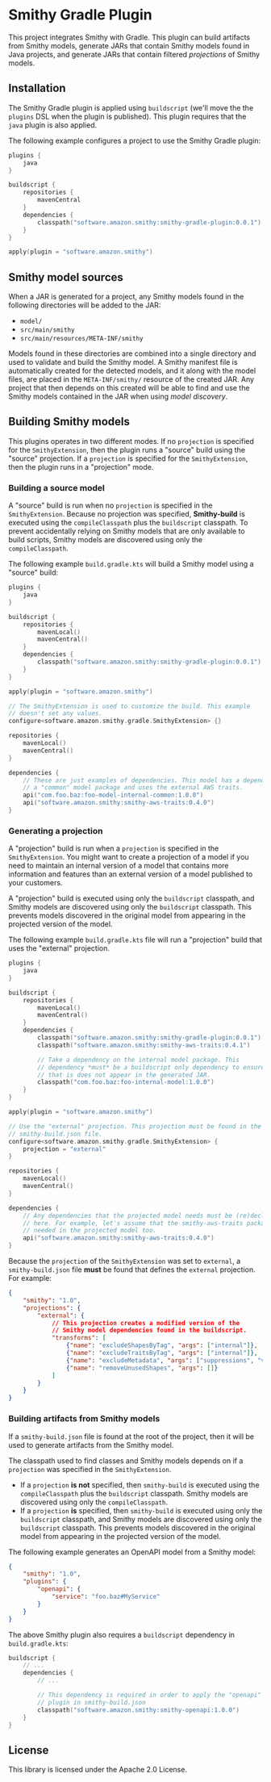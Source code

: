 # Smithy Gradle Plugin

This project integrates Smithy with Gradle. This plugin can build artifacts
from Smithy models, generate JARs that contain Smithy models found in Java
projects, and generate JARs that contain filtered *projections* of Smithy
models.


## Installation

The Smithy Gradle plugin is applied using `buildscript` (we'll move the the
`plugins` DSL when the plugin is published). This plugin requires that the
`java` plugin is also applied.

The following example configures a project to use the Smithy Gradle plugin:

```kotlin
plugins {
    java
}

buildscript {
    repositories {
        mavenCentral
    }
    dependencies {
        classpath("software.amazon.smithy:smithy-gradle-plugin:0.0.1")
    }
}

apply(plugin = "software.amazon.smithy")
```


## Smithy model sources

When a JAR is generated for a project, any Smithy models found in the
following directories will be added to the JAR:

- `model/`
- `src/main/smithy`
- `src/main/resources/META-INF/smithy`

Models found in these directories are combined into a single directory
and used to validate and build the Smithy model. A Smithy manifest file
is automatically created for the detected models, and it along with the
model files, are placed in the `META-INF/smithy/` resource of the created
JAR. Any project that then depends on this created will be able to find and
use the Smithy models contained in the JAR when using *model discovery*.


## Building Smithy models

This plugins operates in two different modes. If no `projection` is specified
for the `SmithyExtension`, then the plugin runs a "source" build using the
"source" projection. If a `projection` is specified for the `SmithyExtension`,
then the plugin runs in a "projection" mode.


### Building a source model

A "source" build is run when no `projection` is specified in the
`SmithyExtension`. Because no projection was specified, **Smithy-build** is
executed using the `compileClasspath` plus the `buildscript` classpath. To
prevent accidentally relying on Smithy models that are only available to
build scripts, Smithy models are discovered using only the `compileClasspath`.

The following example `build.gradle.kts` will build a Smithy model using a
"source" build:

```kotlin
plugins {
    java
}

buildscript {
    repositories {
        mavenLocal()
        mavenCentral()
    }
    dependencies {
        classpath("software.amazon.smithy:smithy-gradle-plugin:0.0.1")
    }
}

apply(plugin = "software.amazon.smithy")

// The SmithyExtension is used to customize the build. This example
// doesn't set any values.
configure<software.amazon.smithy.gradle.SmithyExtension> {}

repositories {
    mavenLocal()
    mavenCentral()
}

dependencies {
    // These are just examples of dependencies. This model has a dependency on
    // a "common" model package and uses the external AWS traits.
    api("com.foo.baz:foo-model-internal-common:1.0.0")
    api("software.amazon.smithy:smithy-aws-traits:0.4.0")
}
```


### Generating a projection

A "projection" build is run when a `projection` is specified in the
`SmithyExtension`. You might want to create a projection of a model if you
need to maintain an internal version of a model that contains more information
and features than an external version of a model published to your customers.

A "projection" build is executed using only the `buildscript` classpath, and
Smithy models are discovered using only the `buildscript` classpath. This
prevents models discovered in the original model from appearing in the
projected version of the model.

The following example `build.gradle.kts` file will run a "projection"
build that uses the "external" projection.

```kotlin
plugins {
    java
}

buildscript {
    repositories {
        mavenLocal()
        mavenCentral()
    }
    dependencies {
        classpath("software.amazon.smithy:smithy-gradle-plugin:0.0.1")
        classpath("software.amazon.smithy:smithy-aws-traits:0.4.1")

        // Take a dependency on the internal model package. This
        // dependency *must* be a buildscript only dependency to ensure
        // that is does not appear in the generated JAR.
        classpath("com.foo.baz:foo-internal-model:1.0.0")
    }
}

apply(plugin = "software.amazon.smithy")

// Use the "external" projection. This projection must be found in the
// smithy-build.json file.
configure<software.amazon.smithy.gradle.SmithyExtension> {
    projection = "external"
}

repositories {
    mavenLocal()
    mavenCentral()
}

dependencies {
    // Any dependencies that the projected model needs must be (re)declared
    // here. For example, let's assume that the smithy-aws-traits package is
    // needed in the projected model too.
    api("software.amazon.smithy:smithy-aws-traits:0.4.0")
}
```

Because the `projection` of the `SmithyExtension` was set to `external`, a
`smithy-build.json` file **must** be found that defines the `external`
projection. For example:

```json
{
    "smithy": "1.0",
    "projections": {
        "external": {
            // This projection creates a modified version of the
            // Smithy model dependencies found in the buildscript.
            "transforms": [
                {"name": "excludeShapesByTag", "args": ["internal"]},
                {"name": "excludeTraitsByTag", "args": ["internal"]},
                {"name": "excludeMetadata", "args": ["suppressions", "validators"]},
                {"name": "removeUnusedShapes", "args": []}
            ]
        }
    }
}
```


### Building artifacts from Smithy models

If a `smithy-build.json` file is found at the root of the project, then it
will be used to generate artifacts from the Smithy model.

The classpath used to find classes and Smithy models depends on if a
``projection`` was specified in the `SmithyExtension`.

- If a `projection` **is not** specified, then `smithy-build` is executed
  using the `compileClasspath` plus the `buildscript` classpath. Smithy models
  are discovered using only the `compileClasspath`.
- If a `projection` **is** specified, then `smithy-build` is executed using
  only the `buildscript` classpath, and Smithy models are discovered using
  only the `buildscript` classpath. This prevents models discovered in the
  original model from appearing in the projected version of the model.

The following example generates an OpenAPI model from a Smithy model:

```json
{
    "smithy": "1.0",
    "plugins": {
        "openapi": {
            "service": "foo.baz#MyService"
        }
    }
}
```

The above Smithy plugin also requires a `buildscript` dependency in
`build.gradle.kts`:

```kotlin
buildscript {
    // ...
    dependencies {
        // ...

        // This dependency is required in order to apply the "openapi"
        // plugin in smithy-build.json
        classpath("software.amazon.smithy:smithy-openapi:1.0.0")
    }
}
```


## License

This library is licensed under the Apache 2.0 License. 
